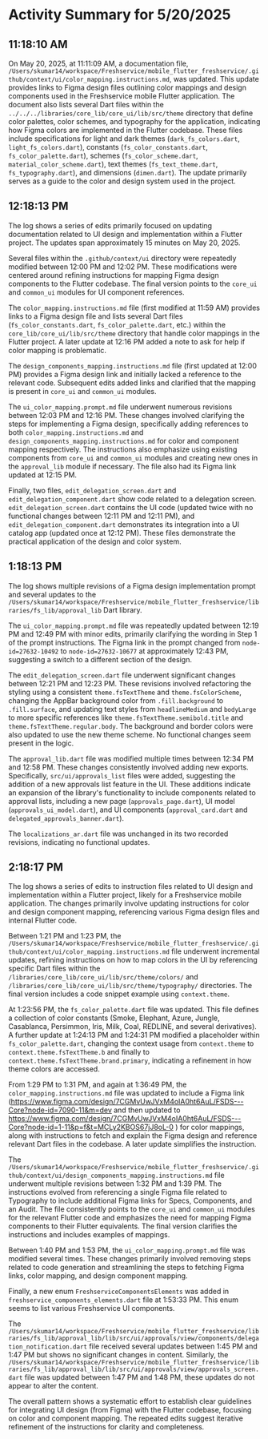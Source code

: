 # Activity Summary for 5/20/2025

## 11:18:10 AM
On May 20, 2025, at 11:11:09 AM, a documentation file, `/Users/skumar14/workspace/Freshservice/mobile_flutter_freshservice/.github/context/ui/color_mapping.instructions.md`, was updated.  This update provides links to Figma design files outlining color mappings and design components used in the Freshservice mobile Flutter application.  The document also lists several Dart files within the `../../../libraries/core_lib/core_ui/lib/src/theme` directory that define color palettes, color schemes, and typography for the application, indicating how Figma colors are implemented in the Flutter codebase.  These files include specifications for light and dark themes (`dark_fs_colors.dart`, `light_fs_colors.dart`), constants (`fs_color_constants.dart`, `fs_color_palette.dart`),  schemes (`fs_color_scheme.dart`, `material_color_scheme.dart`), text themes (`fs_text_theme.dart`, `fs_typography.dart`), and dimensions (`dimen.dart`). The update primarily serves as a guide to the color and design system used in the project.


## 12:18:13 PM
The log shows a series of edits primarily focused on updating documentation related to UI design and implementation within a Flutter project.  The updates span approximately 15 minutes on May 20, 2025.

Several files within the `.github/context/ui` directory were repeatedly modified between 12:00 PM and 12:02 PM. These modifications were centered around refining instructions for mapping Figma design components to the Flutter codebase. The final version points to the `core_ui` and `common_ui` modules for UI component references.

The `color_mapping.instructions.md` file (first modified at 11:59 AM) provides links to a Figma design file and lists several Dart files (`fs_color_constants.dart`, `fs_color_palette.dart`, etc.) within the `core_lib/core_ui/lib/src/theme` directory that handle color mappings in the Flutter project.  A later update at 12:16 PM added a note to ask for help if color mapping is problematic.

The `design_components_mapping.instructions.md` file (first updated at 12:00 PM) provides a Figma design link and initially lacked a reference to the relevant code.  Subsequent edits added links and clarified that the mapping is present in `core_ui` and `common_ui` modules.

The `ui_color_mapping.prompt.md` file underwent numerous revisions between 12:03 PM and 12:16 PM. These changes involved clarifying the steps for implementing a Figma design, specifically adding references to both `color_mapping.instructions.md` and `design_components_mapping.instructions.md`  for color and component mapping respectively. The instructions also emphasize using existing components from `core_ui` and `common_ui` modules and creating new ones in the `approval_lib` module if necessary.  The file also had its Figma link updated at 12:15 PM.

Finally, two files, `edit_delegation_screen.dart` and `edit_delegation_component.dart`  show code related to a delegation screen.  `edit_delegation_screen.dart` contains the UI code (updated twice with no functional changes between 12:11 PM and 12:11 PM), and `edit_delegation_component.dart` demonstrates its integration into a UI catalog app (updated once at 12:12 PM).  These files demonstrate the practical application of the design and color system.


## 1:18:13 PM
The log shows multiple revisions of a Figma design implementation prompt and several updates to the `/Users/skumar14/workspace/Freshservice/mobile_flutter_freshservice/libraries/fs_lib/approval_lib` Dart library.

The `ui_color_mapping.prompt.md` file was repeatedly updated between 12:19 PM and 12:49 PM with minor edits, primarily clarifying the wording in Step 1 of the prompt instructions. The Figma link in the prompt changed from `node-id=27632-10492` to `node-id=27632-10677` at approximately 12:43 PM, suggesting a switch to a different section of the design.


The `edit_delegation_screen.dart` file underwent significant changes between 12:21 PM and 12:23 PM.  These revisions involved refactoring the styling using a consistent `theme.fsTextTheme`  and `theme.fsColorScheme`, changing the AppBar background color from `.fill.background` to `.fill.surface`, and updating text styles from `headlineMedium` and `bodyLarge` to more specific references like `theme.fsTextTheme.semibold.title` and `theme.fsTextTheme.regular.body`. The background and border colors were also updated to use the new theme scheme.  No functional changes seem present in the logic.

The `approval_lib.dart` file was modified multiple times between 12:34 PM and 12:58 PM. These changes consistently involved adding new exports. Specifically,  `src/ui/approvals_list` files were added, suggesting the addition of a new approvals list feature in the UI. These additions indicate an expansion of the library's functionality to include components related to approval lists, including a new page (`approvals_page.dart`), UI model (`approvals_ui_model.dart`), and UI components (`approval_card.dart` and `delegated_approvals_banner.dart`).

The `localizations_ar.dart` file was unchanged in its two recorded revisions, indicating no functional updates.


## 2:18:17 PM
The log shows a series of edits to instruction files related to UI design and implementation within a Flutter project, likely for a Freshservice mobile application.  The changes primarily involve updating instructions for color and design component mapping, referencing various Figma design files and internal Flutter code.

Between 1:21 PM and 1:23 PM, the `/Users/skumar14/workspace/Freshservice/mobile_flutter_freshservice/.github/context/ui/color_mapping.instructions.md` file underwent incremental updates, refining instructions on how to map colors in the UI by referencing specific Dart files within the `/libraries/core_lib/core_ui/lib/src/theme/colors/` and `/libraries/core_lib/core_ui/lib/src/theme/typography/` directories.  The final version includes a code snippet example using `context.theme`.

At 1:23:56 PM, the `fs_color_palette.dart` file was updated. This file defines a collection of color constants (Smoke, Elephant, Azure, Jungle, Casablanca, Persimmon, Iris, Milk, Coal, REDLINE, and several derivatives).  A further update at 1:24:13 PM and 1:24:31 PM modified a placeholder within `fs_color_palette.dart`, changing the context usage from `context.theme` to `context.theme.fsTextTheme.b` and finally to `context.theme.fsTextTheme.brand.primary`, indicating a refinement in how theme colors are accessed.


From 1:29 PM to 1:31 PM, and again at 1:36:49 PM, the `color_mapping.instructions.md` file was updated to include a Figma link (https://www.figma.com/design/7CGMvUwJVxM4oIA0ht6AuL/FSDS---Core?node-id=7090-11&m=dev and then updated to https://www.figma.com/design/7CGMvUwJVxM4oIA0ht6AuL/FSDS---Core?node-id=1-11&p=f&t=MCLy2KBOS67jJ8oL-0 ) for color mappings, along with instructions to fetch and explain the Figma design and reference relevant Dart files in the codebase.  A later update simplifies the instruction.

The `/Users/skumar14/workspace/Freshservice/mobile_flutter_freshservice/.github/context/ui/design_components_mapping.instructions.md` file underwent multiple revisions between 1:32 PM and 1:39 PM. The instructions evolved from referencing a single Figma file related to Typography to include additional Figma links for Specs, Components, and an Audit.  The file consistently points to the `core_ui` and `common_ui` modules for the relevant Flutter code and emphasizes the need for mapping Figma components to their Flutter equivalents. The final version clarifies the instructions and includes examples of mappings.

Between 1:40 PM and 1:53 PM, the `ui_color_mapping.prompt.md` file was modified several times. These changes primarily involved removing  steps related to code generation and streamlining the steps to fetching Figma links, color mapping, and design component mapping.

Finally, a new enum  `FreshserviceComponentsElements` was added in `freshservice_components_elements.dart` file at 1:53:33 PM. This enum seems to list various Freshservice UI components.

The `/Users/skumar14/workspace/Freshservice/mobile_flutter_freshservice/libraries/fs_lib/approval_lib/lib/src/ui/approvals/view/components/delegation_notification.dart` file received several updates between 1:45 PM and 1:47 PM but shows no significant changes in content.  Similarly, the `/Users/skumar14/workspace/Freshservice/mobile_flutter_freshservice/libraries/fs_lib/approval_lib/lib/src/ui/approvals/view/approvals_screen.dart` file was updated between 1:47 PM and 1:48 PM, these updates do not appear to alter the content.


The overall pattern shows a systematic effort to establish clear guidelines for integrating UI design (from Figma) with the Flutter codebase, focusing on color and component mapping. The repeated edits suggest iterative refinement of the instructions for clarity and completeness.
